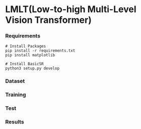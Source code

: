 # LMLT(Low-to-high Multi-Level Vision Transformer)

### Requirements
```
# Install Packages
pip install -r requirements.txt
pip install matplotlib

# Install BasicSR
python3 setup.py develop
```
### Dataset


### Training


### Test


### Results
